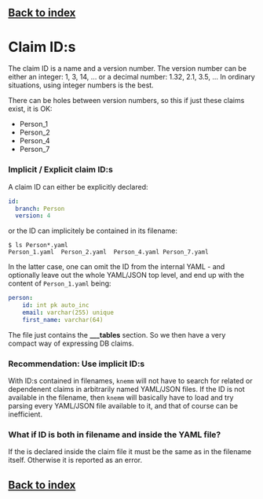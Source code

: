 ## [Back to index](index.md)
# Claim ID:s 

The claim ID is a name and a version number. The version number can be either an integer: 1, 3, 14, ... or a decimal number: 1.32, 2.1, 3.5, ... In ordinary situations, using integer numbers 
is the best. 

There can be holes between version numbers, so this if just these claims exist, it is OK: 

  * Person_1 
  * Person_2 
  * Person_4
  * Person_7 

### Implicit / Explicit claim ID:s
A claim ID can either be explicitly declared:
```yaml
id:
  branch: Person
  version: 4
```
or the ID can implicitely be contained in its filename: 
```shell
$ ls Person*.yaml 
Person_1.yaml  Person_2.yaml  Person_4.yaml Person_7.yaml
```
In the latter case, one can omit the ID from the internal YAML - and optionally leave out the whole YAML/JSON top level, and end up with the content of `Person_1.yaml` being: 
```yaml
person:
    id: int pk auto_inc
    email: varchar(255) unique
    first_name: varchar(64)
```
The file just contains the **___tables** section. So we then have a very compact way of expressing DB claims. 

### Recommendation: Use implicit ID:s
With ID:s contained in filenames, `knemm` will not have to search for related or dependenent 
claims in arbitrarily named YAML/JSON files. If the ID is not available in the filename, then
`knemm` will basically have to load and try parsing every YAML/JSON file available to it, and
that of course can be inefficient.

### What if ID is both in filename and inside the YAML file? 
If the is declared inside the claim file it must be the same as in the filename itself. 
Otherwise it is reported as an error. 

## [Back to index](index.md)
